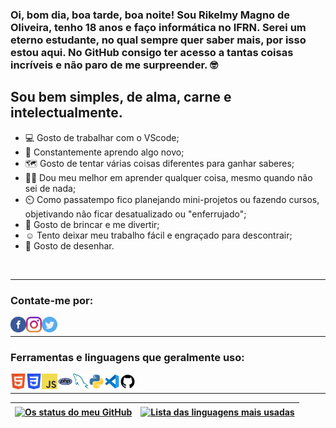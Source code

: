 
### Oi, bom dia, boa tarde, boa noite! Sou Rikelmy Magno de Oliveira, tenho 18 anos e faço informática no IFRN. Serei um eterno estudante, no qual sempre quer saber mais, por isso estou aqui. No GitHub consigo ter acesso a tantas coisas incríveis e não paro de me surpreender. :nerd_face:

## Sou bem simples, de alma, carne e intelectualmente.
- :computer: Gosto de trabalhar com o VScode;
- :open_book: Constantemente aprendo algo novo;
- :world_map: Gosto de tentar várias coisas diferentes para ganhar saberes;
- :man_teacher: Dou meu melhor em aprender qualquer coisa, mesmo quando não sei de nada;
- :timer_clock: Como passatempo fico planejando mini-projetos ou fazendo cursos, objetivando não ficar desatualizado ou "enferrujado";
- :teddy_bear: Gosto de brincar e me divertir;
- :relaxed: Tento deixar meu trabalho fácil e engraçado para descontrair;
- :art: Gosto de desenhar.

<br>

---

### Contate-me por:

[<img align="left" alt="Logo do facebook" src="icon/facebook.svg" width="25px">][facebook]
[<img align="left" alt="Logo do instagram" src="icon/instagram.svg" width="25px">][instagram]
[<img align="left" alt="Logo do twitter" src="icon/twitter.svg" width="25px">][twitter]

<br>

---

### Ferramentas e linguagens que geralmente uso:

[<img align="left" alt="Logo do HTML5" src="icon/html5.svg" width="25px">][return]
[<img align="left" alt="Logo das CSS3" src="icon/css3.svg" width="25px">][return]
[<img align="left" alt="Logo do JavaScript" src="icon/js.svg" width="25px">][return]
[<img align="left" alt="Logo do PHP" src="icon/php.svg" width="25px">][return]
[<img align="left" alt="Logo do mysql" src="icon/mysql.svg" width="25px">][return]
[<img align="left" alt="Logo do Python" src="icon/python.svg" width="25px">][return]
[<img align="left" alt="Logo do VScode" src="icon/vscode.svg" width="25px">][return]
[<img align="left" alt="Logo do GitHub" src="icon/github.svg" width="25px">][return]

<br>

---

|<a href="https://github.com/Rick222555000"><img align="center" alt="Os status do meu GitHub" src="https://github-readme-stats.vercel.app/api?username=Rick222555000&show_icons=true&theme=dracula&hide_border=true&locale=pt-br&cache_seconds=1800"></a>|<a href="https://github.com/Rick222555000"><img align="center" alt="Lista das linguagens mais usadas" src="https://github-readme-stats.vercel.app/api/top-langs/?username=Rick222555000&locale=pt-br&theme=dracula&hide_border=true&layout=compact"></a>|
|---|---|

[twitter]: https://twitter.com/Rikelmy_Magno
[instagram]: https://www.instagram.com/umnerdequalquer/
[facebook]: https://www.facebook.com/profile.php?id=100008299009159
[youtube]: https://www.youtube.com/channel/UCfk-drqW1O1VhV9EmLfYhGA
[return]: https://github.com/Rick222555000
